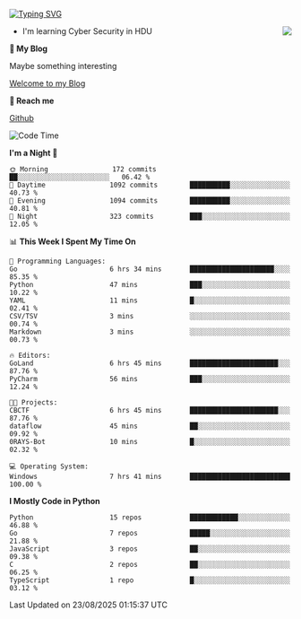 [![Typing SVG](https://readme-typing-svg.herokuapp.com?font=Fira+Code&pause=1000&random=false&width=450&height=60&lines=Hello+%F0%9F%91%8B%F0%9F%8F%BB;I'm+JBNRZ)](https://git.io/typing-svg)

<a href="#">
  <img align="right" src="https://github-readme-stats.vercel.app/api?username=JBNRZ&show_icons=true&bg_color=15,f2f7fd,E0EAFC" />
</a>

- I'm learning Cyber Security in HDU

 **🌱 My Blog**

Maybe something interesting

[Welcome to my Blog](https://jbnrz.com.cn/)

 **💬 Reach me** 

[Github](https://github.com/JBNRZ)


<!--START_SECTION:waka-->
![Code Time](http://img.shields.io/badge/Code%20Time-1%2C373%20hrs%2051%20mins-blue)

**I'm a Night 🦉** 

```text
🌞 Morning                172 commits         ██░░░░░░░░░░░░░░░░░░░░░░░   06.42 % 
🌆 Daytime                1092 commits        ██████████░░░░░░░░░░░░░░░   40.73 % 
🌃 Evening                1094 commits        ██████████░░░░░░░░░░░░░░░   40.81 % 
🌙 Night                  323 commits         ███░░░░░░░░░░░░░░░░░░░░░░   12.05 % 
```


📊 **This Week I Spent My Time On** 

```text
💬 Programming Languages: 
Go                       6 hrs 34 mins       █████████████████████░░░░   85.35 % 
Python                   47 mins             ███░░░░░░░░░░░░░░░░░░░░░░   10.22 % 
YAML                     11 mins             █░░░░░░░░░░░░░░░░░░░░░░░░   02.41 % 
CSV/TSV                  3 mins              ░░░░░░░░░░░░░░░░░░░░░░░░░   00.74 % 
Markdown                 3 mins              ░░░░░░░░░░░░░░░░░░░░░░░░░   00.73 % 

🔥 Editors: 
GoLand                   6 hrs 45 mins       ██████████████████████░░░   87.76 % 
PyCharm                  56 mins             ███░░░░░░░░░░░░░░░░░░░░░░   12.24 % 

🐱‍💻 Projects: 
CBCTF                    6 hrs 45 mins       ██████████████████████░░░   87.76 % 
dataflow                 45 mins             ██░░░░░░░░░░░░░░░░░░░░░░░   09.92 % 
0RAYS-Bot                10 mins             █░░░░░░░░░░░░░░░░░░░░░░░░   02.32 % 

💻 Operating System: 
Windows                  7 hrs 41 mins       █████████████████████████   100.00 % 
```

**I Mostly Code in Python** 

```text
Python                   15 repos            ████████████░░░░░░░░░░░░░   46.88 % 
Go                       7 repos             █████░░░░░░░░░░░░░░░░░░░░   21.88 % 
JavaScript               3 repos             ██░░░░░░░░░░░░░░░░░░░░░░░   09.38 % 
C                        2 repos             ██░░░░░░░░░░░░░░░░░░░░░░░   06.25 % 
TypeScript               1 repo              █░░░░░░░░░░░░░░░░░░░░░░░░   03.12 % 
```




 Last Updated on 23/08/2025 01:15:37 UTC
<!--END_SECTION:waka-->
